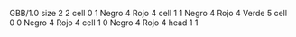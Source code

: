 <gs-board without-header> GBB/1.0
size 2 2
cell 0 1 Negro 4 Rojo 4 
cell 1 1 Negro 4 Rojo 4 Verde 5 
cell 0 0 Negro 4 Rojo 4 
cell 1 0 Negro 4 Rojo 4 
head 1 1 </gs-board>